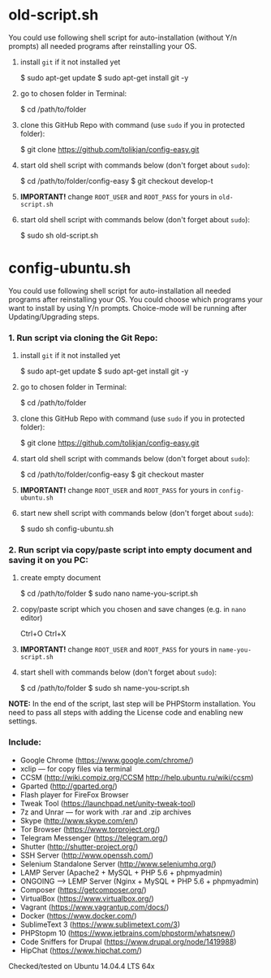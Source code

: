 # old-script.sh

You could use following shell script for auto-installation (without Y/n prompts)
all needed programs after reinstalling your OS.

1) install `git` if it not installed yet

    $ sudo apt-get update
    $ sudo apt-get install git -y

2) go to chosen folder in Terminal:

    $ cd /path/to/folder
    
3) clone this GitHub Repo with command (use `sudo` if you in protected folder):

    $ git clone https://github.com/tolikjan/config-easy.git

4) start old shell script with commands below (don't forget about `sudo`):

    $ cd /path/to/folder/config-easy
    $ git checkout develop-t
    
5) **IMPORTANT!** change `ROOT_USER` and `ROOT_PASS` for yours in `old-script.sh`

6) start old shell script with commands below (don't forget about `sudo`):

    $ sudo sh old-script.sh

# config-ubuntu.sh

You could use following shell script for auto-installation all needed 
programs after reinstalling your OS.
You could choose which programs your want to install by using Y/n prompts.
Choice-mode will be running after Updating/Upgrading steps.

### 1. Run script via cloning the Git Repo:
1) install `git` if it not installed yet

    $ sudo apt-get update
    $ sudo apt-get install git -y

2) go to chosen folder in Terminal:

    $ cd /path/to/folder
    
3) clone this GitHub Repo with command (use `sudo` if you in protected folder):

    $ git clone https://github.com/tolikjan/config-easy.git

4) start old shell script with commands below (don't forget about `sudo`):

    $ cd /path/to/folder/config-easy
    $ git checkout master
    
5) **IMPORTANT!** change `ROOT_USER` and `ROOT_PASS` for yours in `config-ubuntu.sh`

6) start new shell script with commands below (don't forget about `sudo`):

    $ sudo sh config-ubuntu.sh

### 2. Run script via copy/paste script into empty document and saving it on you PC:

1) create empty document

    $ cd /path/to/folder
    $ sudo nano name-you-script.sh

2) copy/paste script which you chosen and save changes (e.g. in `nano` editor)

    Ctrl+O
    Ctrl+X

3) **IMPORTANT!** change `ROOT_USER` and `ROOT_PASS` for yours in `name-you-script.sh`

4) start shell with commands below (don't forget about `sudo`):

    $ cd /path/to/folder
    $ sudo sh name-you-script.sh

**NOTE:** In the end of the script, last step will be PHPStorm installation.
You need to pass all steps with adding the License code and enabling new settings.

### Include:
- Google Chrome (https://www.google.com/chrome/)
- xclip — for copy files via terminal
- CCSM (http://wiki.compiz.org/CCSM http://help.ubuntu.ru/wiki/ccsm)
- Gparted (http://gparted.org/)
- Flash player for FireFox Browser
- Tweak Tool (https://launchpad.net/unity-tweak-tool)
- 7z and Unrar — for work with .rar and .zip archives
- Skype (http://www.skype.com/en/)
- Tor Browser (https://www.torproject.org/)
- Telegram Messenger (https://telegram.org/)
- Shutter (http://shutter-project.org/)
- SSH Server (http://www.openssh.com/)
- Selenium Standalone Server (http://www.seleniumhq.org/)
- LAMP Server (Apache2 + MySQL + PHP 5.6 + phpmyadmin)
- ONGOING —> LEMP Server (Nginx + MySQL + PHP 5.6 + phpmyadmin)
- Composer (https://getcomposer.org/)
- VirtualBox (https://www.virtualbox.org/)
- Vagrant (https://www.vagrantup.com/docs/)
- Docker (https://www.docker.com/)
- SublimeText 3 (https://www.sublimetext.com/3)
- PHPStopm 10 (https://www.jetbrains.com/phpstorm/whatsnew/)
- Code Sniffers for Drupal (https://www.drupal.org/node/1419988)
- HipChat (https://www.hipchat.com/)

Checked/tested on Ubuntu 14.04.4 LTS 64x
